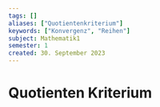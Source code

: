```yaml
---
tags: []
aliases: ["Quotientenkriterium"]
keywords: ["Konvergenz", "Reihen"]
subject: Mathematik1       
semester: 1
created: 30. September 2023
---
```

 

# Quotienten Kriterium